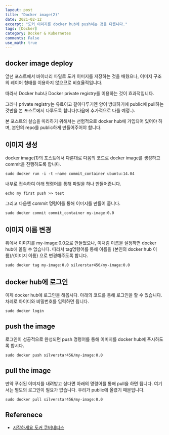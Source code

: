 ```yaml
---
layout: post
title: "Docker image(2)"
date: 2021-02-12
excerpt: "도커 이미지를 docker hub에 push하는 것을 다룹니다."
tags: [Docker]
category: Docker & Kubernetes
comments: False
use_math: true
---
```



## docker image deploy
앞선 포스트에서 바이너리 파일로 도커 이미지를 저장하는 것을 배웠으나, 이미지 구조의 레이어 형태를 이용하지 않으므로 비효율적입니다.

따라서 Docker hub나 Docker private registry를 이용하는 것이 효과적입니다. 

그러나 private registry는 유료이고 같이다루기엔 양이 방대하기에 public에 pull하는 것만을 본 포스트에서 다루도록 합니다(다음에 추가적으로 다룰 예정..).

본 포스트의 실습을 따라하기 위해서는 선험적으로 docker hub에 가입되어 있어야 하며, 본인의 repo를 public하게 만들어주어야 합니다.

## 이미지 생성
docker image(1)의 포스트에서 다룬대로 다음의 코드로 docker image를 생성하고 commit을 진행하도록 합니다.
~~~
sudo docker run -i -t —name commit_container ubuntu:14.04
~~~
내부로 접속하여 아래 명령어를 통해 파일을 하나 만들어줍니다.

~~~
echo my first push >> test
~~~

그리고 다음엔 commit 명령어를 통해 이미지를 만들어 줍니다.
~~~
sudo docker commit commit_container my-image:0.0
~~~

## 이미지 이름 변경
위에서 이미지를 my-image:0.0으로 만들었으나, 이처럼 이름을 설정하면 docker hub에 올릴 수 없습니다. 따라서 tag명령어를 통해 이름을 {본인의 docker hub 이름}/{이미지 이름} 으로 변경해주도록 합니다.

~~~
sudo docker tag my-image:0.0 silverstar456/my-image:0.0
~~~

## docker hub에 로그인
이제 docker hub에 로그인을 해봅시다. 아래의 코드를 통해 로그인을 할 수 있습니다. 차례로 아이디와 비밀번호를 입력하면 됩니다.
~~~
sudo docker login
~~~

## push the image
로그인이 성공적으로 완성되면 push 명령어를 통해 이미지를 docker hub에 푸시하도록 합시다.
~~~
sudo docker push silverstar456/my-image:0.0
~~~

## pull the image
만약 푸쉬된 이미지를 내려받고 싶다면 아래의 명령어를 통해 pull을 하면 됩니다. 여기서는 별도의 로그인이 필요가 없습니다. 우리가 public에 올렸기 때문입니다.
~~~
sudo docker pull silverstar456/my-image:0.0
~~~

## Referenece
* [시작하세요 도커 쿠버네티스](http://www.yes24.com/Product/Goods/93765519)
